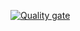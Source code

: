 [![Quality gate](https://sonar.godwit.io/api/project_badges/quality_gate?project=dotnet-api)](https://sonar.godwit.io/dashboard?id=dotnet-api)
